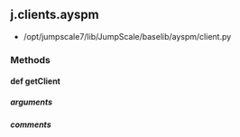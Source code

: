 ## j.clients.ayspm

- /opt/jumpscale7/lib/JumpScale/baselib/ayspm/client.py

### Methods

#### def getClient 
##### arguments

##### comments

